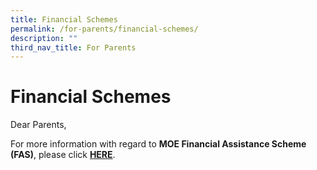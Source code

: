 ```yaml
---
title: Financial Schemes
permalink: /for-parents/financial-schemes/
description: ""
third_nav_title: For Parents
---
```


# Financial Schemes

Dear Parents,

For more information with regard to **MOE Financial Assistance Scheme (FAS)**, please click **[HERE](https://www.moe.gov.sg/financial-matters/financial-assistance)**.
